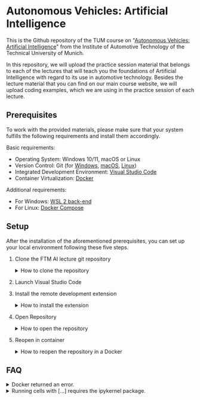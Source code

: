 # Autonomous Vehicles: Artificial Intelligence
This is the Github repository of the TUM course on "[Autonomous Vehicles: Artificial Intelligence](https://www.mos.ed.tum.de/en/ftm/teaching/courses/kuenstliche-intelligenz-in-der-fahrzeugtechnik/)" from the Institute of Automotive Technology of the Technical University of Munich.

In this repository, we will upload the practice session material that belongs to each of the lectures that will teach you the foundations of Artificial Intelligence with regard to its use in automotive technology. Besides the lecture material that you can find on our main course website, we will upload coding examples, which we are using in the practice session of each lecture.

## Prerequisites
To work with the provided materials, please make sure that your system fulfills the following requirements and install them accordingly.

Basic requirements:
- Operating System: Windows 10/11, macOS or Linux
- Version Control: Git (for [Windows](https://www.atlassian.com/git/tutorials/install-git#windows), [macOS](https://www.atlassian.com/git/tutorials/install-git#mac-os-x), [Linux](https://www.atlassian.com/git/tutorials/install-git#linux))
- Integrated Development Environment: [Visual Studio Code](https://code.visualstudio.com/download)
- Container Virtualization: [Docker](https://docs.docker.com/get-docker/#supported-platforms)

Additional requirements:
- For Windows: [WSL 2 back-end](https://docs.docker.com/desktop/wsl/)
- For Linux: [Docker Compose](https://docs.docker.com/compose/install/)

## Setup
After the installation of the aforementioned prerequisites, you can set up your local environment following these five steps.

1. Clone the FTM AI lecture git repository
    <p>
    <details> 
        <summary>How to clone the repository</summary>

        git clone https://github.com/TUMFTM/Lecture_AI_in_Automotive_Technology.git
        
    </details>
    </p>

2. Launch Visual Studio Code

3. Install the remote development extension
    <p>
    <details> 
        <summary>How to install the extension</summary>

    <img src="./doc/img/Fig_VSCode_Remote_Development_Extension.jpg">

    </details>
    </p>

4. Open Repository
    <p>
    <details> 
        <summary>How to open the repository</summary>

    <img src="./doc/img/Fig_VSCode_Open_Folder.jpg">

    </details>
    </p>

5. Reopen in container
    <p>
    <details> 
        <summary>How to reopen the repository in a Docker</summary>

    <img src="./doc/img/Fig_VSCode_Reopen_in_Container.jpg">

    </details>
    </p>

## FAQ
<details> 
    <summary>Docker returned an error. </summary>

    Make sure the Docker daemon is running.
</details>

<details> 
    <summary>Running cells with [...] requires the ipykernel package. </summary>

```
pip install ipykernel
```

Reference: https://stackoverflow.com/questions/64997553/python-requires-ipykernel-to-be-installed
</details>
